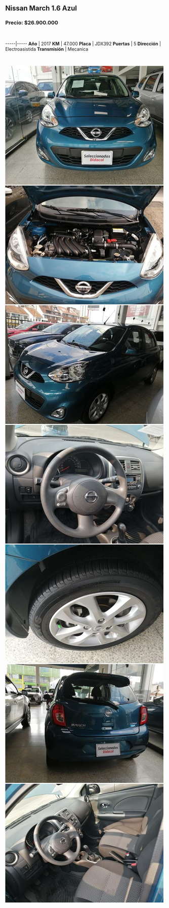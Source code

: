 ## Nissan March 1.6 Azul

### Precio: $26.900.000

<p>&nbsp;</p>

-----|-----
**Año** | 2017
**KM** | 47.000
**Placa** | JDX392
**Puertas** | 5
**Dirección** | Electroasistida
**Transmisión** | Mecanica



<p>&nbsp;</p>

<img src="images/Nissan March 1.6 - 0.021.jpg?raw=true"/>
<img src="images/Nissan March 1.6 - 0.0806.jpg?raw=true"/>
<img src="images/Nissan March 1.6 - 0.1973.jpg?raw=true"/>
<img src="images/Nissan March 1.6 - 0.4821.jpg?raw=true"/>
<img src="images/Nissan March 1.6 - 0.5472.jpg?raw=true"/>
<img src="images/Nissan March 1.6 - 0.5527.jpg?raw=true"/>
<img src="images/Nissan March 1.6 - 0.9278.jpg?raw=true"/>




